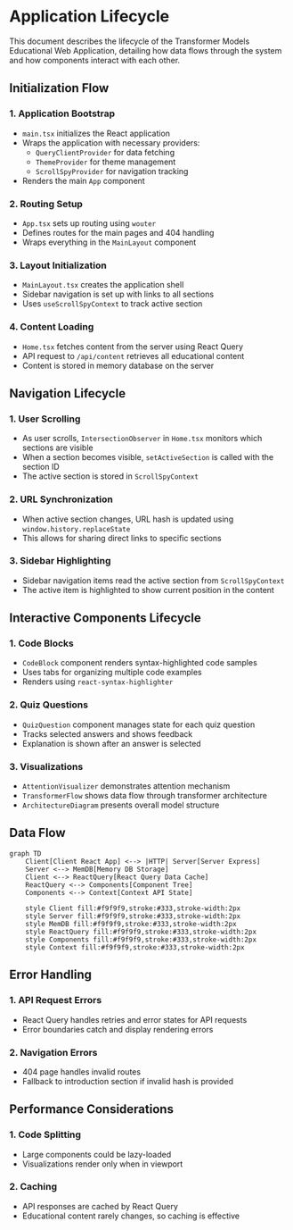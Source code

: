 # Application Lifecycle

This document describes the lifecycle of the Transformer Models Educational Web Application, detailing how data flows through the system and how components interact with each other.

## Initialization Flow

### 1. Application Bootstrap

- `main.tsx` initializes the React application
- Wraps the application with necessary providers:
  - `QueryClientProvider` for data fetching
  - `ThemeProvider` for theme management
  - `ScrollSpyProvider` for navigation tracking
- Renders the main `App` component

### 2. Routing Setup

- `App.tsx` sets up routing using `wouter`
- Defines routes for the main pages and 404 handling
- Wraps everything in the `MainLayout` component

### 3. Layout Initialization

- `MainLayout.tsx` creates the application shell
- Sidebar navigation is set up with links to all sections
- Uses `useScrollSpyContext` to track active section

### 4. Content Loading

- `Home.tsx` fetches content from the server using React Query
- API request to `/api/content` retrieves all educational content
- Content is stored in memory database on the server

## Navigation Lifecycle

### 1. User Scrolling

- As user scrolls, `IntersectionObserver` in `Home.tsx` monitors which sections are visible
- When a section becomes visible, `setActiveSection` is called with the section ID
- The active section is stored in `ScrollSpyContext`

### 2. URL Synchronization

- When active section changes, URL hash is updated using `window.history.replaceState`
- This allows for sharing direct links to specific sections

### 3. Sidebar Highlighting

- Sidebar navigation items read the active section from `ScrollSpyContext`
- The active item is highlighted to show current position in the content

## Interactive Components Lifecycle

### 1. Code Blocks

- `CodeBlock` component renders syntax-highlighted code samples
- Uses tabs for organizing multiple code examples
- Renders using `react-syntax-highlighter`

### 2. Quiz Questions

- `QuizQuestion` component manages state for each quiz question
- Tracks selected answers and shows feedback
- Explanation is shown after an answer is selected

### 3. Visualizations

- `AttentionVisualizer` demonstrates attention mechanism
- `TransformerFlow` shows data flow through transformer architecture
- `ArchitectureDiagram` presents overall model structure

## Data Flow

```mermaid
graph TD
    Client[Client React App] <--> |HTTP| Server[Server Express]
    Server <--> MemDB[Memory DB Storage]
    Client <--> ReactQuery[React Query Data Cache]
    ReactQuery <--> Components[Component Tree]
    Components <--> Context[Context API State]

    style Client fill:#f9f9f9,stroke:#333,stroke-width:2px
    style Server fill:#f9f9f9,stroke:#333,stroke-width:2px
    style MemDB fill:#f9f9f9,stroke:#333,stroke-width:2px
    style ReactQuery fill:#f9f9f9,stroke:#333,stroke-width:2px
    style Components fill:#f9f9f9,stroke:#333,stroke-width:2px
    style Context fill:#f9f9f9,stroke:#333,stroke-width:2px
```

## Error Handling

### 1. API Request Errors

- React Query handles retries and error states for API requests
- Error boundaries catch and display rendering errors

### 2. Navigation Errors

- 404 page handles invalid routes
- Fallback to introduction section if invalid hash is provided

## Performance Considerations

### 1. Code Splitting

- Large components could be lazy-loaded
- Visualizations render only when in viewport

### 2. Caching

- API responses are cached by React Query
- Educational content rarely changes, so caching is effective